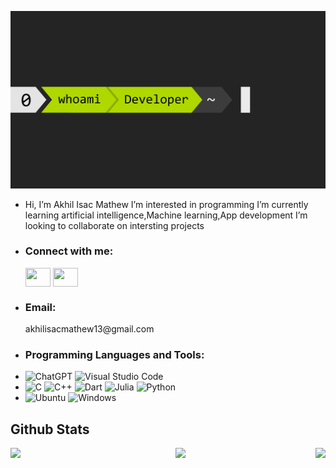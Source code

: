   ![Intro](https://github.com/Akhil130604/Akhil130604/blob/main/1121807.jpg)
-  Hi, I’m Akhil Isac Mathew
   I’m interested in programming
   I’m currently learning artificial intelligence,Machine learning,App development 
   I’m looking to collaborate on intersting projects
-  <h3 align="left">Connect with me:</h3>
   <p align="left">
   <a href="[your link](https://www.instagram.com/akhil_isac_mathew)" target="(https://www.instagram.com/akhil_isac_mathew)"><img align="center" src="https://cdn.jsdelivr.net/npm/simple-icons@3.0.1/icons/linkedin.svg" alt="" height="30" width="40" /></a>
   <a href="[your link](https://www.linkedin.com/in/akihil-mathew-41336b289)" target="(https://www.linkedin.com/in/akihil-mathew-41336b289)"><img align="center" src="https://cdn.jsdelivr.net/npm/simple-icons@3.0.1/icons/instagram.svg" alt="" height="30" width="40" /></a>
-  <h3 align="left">Email:</h3> akhilisacmathew13@gmail.com
-  <h3 align="left">Programming Languages and Tools:</h3>
-  ![ChatGPT](https://img.shields.io/badge/chatGPT-74aa9c?style=for-the-badge&logo=openai&logoColor=white)
   ![Visual Studio Code](https://img.shields.io/badge/Visual%20Studio%20Code-0078d7.svg?style=for-the-badge&logo=visual-studio-code&logoColor=white)
-  ![C](https://img.shields.io/badge/c-%2300599C.svg?style=for-the-badge&logo=c&logoColor=white)
   ![C++](https://img.shields.io/badge/c++-%2300599C.svg?style=for-the-badge&logo=c%2B%2B&logoColor=white)
   ![Dart](https://img.shields.io/badge/dart-%230175C2.svg?style=for-the-badge&logo=dart&logoColor=white)
   ![Julia](https://img.shields.io/badge/-Julia-9558B2?style=for-the-badge&logo=julia&logoColor=white)
   ![Python](https://img.shields.io/badge/python-3670A0?style=for-the-badge&logo=python&logoColor=ffdd54)
-  ![Ubuntu](https://img.shields.io/badge/Ubuntu-E95420?style=for-the-badge&logo=ubuntu&logoColor=white)
   ![Windows](https://img.shields.io/badge/Windows-0078D6?style=for-the-badge&logo=windows&logoColor=white)
<h2> Github Stats </h2>
<div style="text-align: center;">
    <a href="https://github.com/Akhil130604/github-readme-stats">
        <img height=180 style="float: left;" src="https://github-readme-stats.vercel.app/api?username=Akhil130604&show_icons=true&theme=transparent" />
    </a>
    <a href="https://github.com/Akhil130604/github-readme-stats">
        <img height=180 style="float: right;" src="https://github-readme-stats.vercel.app/api/top-langs?username=Akhil130604&layout=compact&theme=dark&show&langs_count=8&card_width=320" />
    </a>
    <a href="https://github.com/Akhil130604/github-readme-stats">
        <img height=180 style="margin-left: 40px;" src="http://github-readme-streak-stats.herokuapp.com?user=Akhil130604&theme=tokyonight" />
    </a>
</div>






<!---
Akhil130604/Akhil130604 is a ✨ special ✨ repository because its `README.md` (this file) appears on your GitHub profile.
You can click the Preview link to take a look at your changes.
--->
